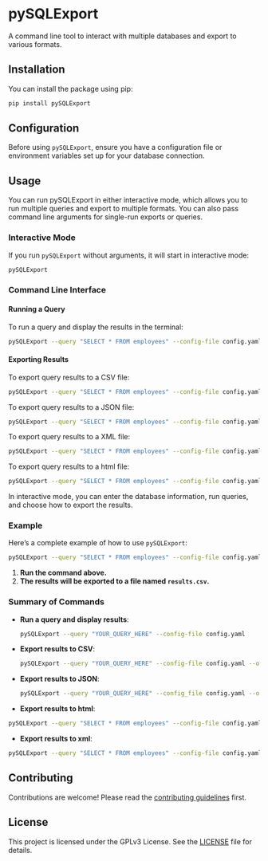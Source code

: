 # pySQLExport

A command line tool to interact with multiple databases and export to various formats.

## Installation

You can install the package using pip:

```sh
pip install pySQLExport
```
## Configuration

Before using `pySQLExport`, ensure you have a configuration file or environment variables set up for your database connection.

## Usage
You can run pySQLExport in either interactive mode, which allows you to run multiple queries and export to multiple formats. You can also pass command line arguments for single-run exports or queries.


### Interactive Mode

If you run `pySQLExport` without arguments, it will start in interactive mode:

```sh
pySQLExport
```

### Command Line Interface

#### Running a Query

To run a query and display the results in the terminal:

```sh
pySQLExport --query "SELECT * FROM employees" --config-file config.yaml
```

#### Exporting Results

To export query results to a CSV file:

```sh
pySQLExport --query "SELECT * FROM employees" --config-file config.yaml --output=csv --outfile results.csv
```

To export query results to a JSON file:

```sh
pySQLExport --query "SELECT * FROM employees" --config-file config.yaml --output=json --outfile results.json
```
To export query results to a XML file:

```sh
pySQLExport --query "SELECT * FROM employees" --config-file config.yaml --output=json --outfile results.xml
```
To export query results to a html file:

```sh
pySQLExport --query "SELECT * FROM employees" --config-file config.yaml --output=json --outfile results.html
```

In interactive mode, you can enter the database information, run queries, and choose how to export the results.

### Example

Here’s a complete example of how to use `pySQLExport`:

```sh
pySQLExport --query "SELECT * FROM employees" --config-file config.yaml --output csv --outfile results.csv
```

1. **Run the command above.**
2. **The results will be exported to a file named `results.csv`.**

### Summary of Commands

- **Run a query and display results**:
  ```sh
  pySQLExport --query "YOUR_QUERY_HERE" --config-file config.yaml
  ```

- **Export results to CSV**:
  ```sh
  pySQLExport --query "YOUR_QUERY_HERE" --config-file config.yaml --output csv --outfile results.csv
  ```

- **Export results to JSON**:
  ```sh
  pySQLExport --query "YOUR_QUERY_HERE" --config_file config.yaml --output json --outfile results.json
  ```
- **Export results to html**:
```sh
pySQLExport --query "SELECT * FROM employees" --config-file config.yaml --output=json --outfile results.xml
```
- **Export results to xml**:
```sh
pySQLExport --query "SELECT * FROM employees" --config-file config.yaml --output=json --outfile results.html
```

## Contributing

Contributions are welcome! Please read the [contributing guidelines](CONTRIBUTING.md) first.

## License

This project is licensed under the GPLv3 License. See the [LICENSE](LICENSE) file for details.
